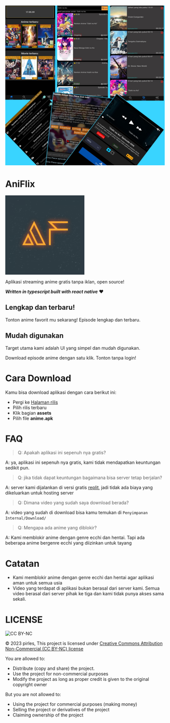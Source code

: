 ![screenshot](./githubAssets/screenshot.jpg)


# AniFlix

<img src="./android/app/src/main/res/playstore-icon.png" width="250" height="250" alt="logo aplikasi" align="center">

Aplikasi streaming anime gratis tanpa iklan, open source!

**_Written in typescript built with react native_** :heart:

## Lengkap dan terbaru!

Tonton anime favorit mu sekarang! Episode lengkap dan terbaru.

## Mudah digunakan

Target utama kami adalah UI yang simpel dan mudah digunakan.

Download episode anime dengan satu klik. Tonton tanpa login!

# Cara Download

Kamu bisa download aplikasi dengan cara berikut ini:

- Pergi ke [Halaman rilis](https://github.com/FightFarewellFearless/anime-react-native/releases)
- Pilih rilis terbaru
- Klik bagian **assets**
- Pilih file **anime.apk**

# FAQ

> Q: Apakah aplikasi ini sepenuh nya gratis?

A: ya, aplikasi ini sepenuh nya gratis, kami tidak mendapatkan keuntungan sedikit pun.

> Q: jika tidak dapat keuntungan bagaimana bisa server tetap berjalan?

A: server kami dijalankan di versi gratis [replit](https://replit.com), jadi tidak ada biaya yang dikeluarkan untuk hosting server

> Q: Dimana video yang sudah saya download berada?

A: video yang sudah di download bisa kamu temukan di `Penyimpanan Internal/Download/`

> Q: Mengapa ada anime yang diblokir?

A: Kami memblokir anime dengan genre ecchi dan hentai. Tapi ada beberapa anime bergenre ecchi yang diizinkan untuk tayang

# Catatan

- Kami memblokir anime dengan genre ecchi dan hentai agar aplikasi aman untuk semua usia
- Video yang terdapat di aplikasi bukan berasal dari server kami.
Semua video berasal dari server pihak ke tiga dan kami tidak punya akses sama sekali.

# LICENSE

![CC BY-NC](http://mirrors.creativecommons.org/presskit/buttons/80x15/png/by-nc.png)

&copy; 2023 pirles, This project is licensed under [Creative Commons Attribution Non-Commercial (CC BY-NC) license](https://creativecommons.org/licenses/by-nc/4.0/)

You are allowed to:
* Distribute (copy and share) the project.
* Use the project for non-commercial purposes
* Modify the project as long as proper credit is given to the original copyright owner

But you are not allowed to:

* Using the project for commercial purposes (making money)
* Selling the project or derivatives of the project
* Claiming ownership of the project
